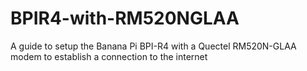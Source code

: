 # BPIR4-with-RM520NGLAA
 A guide to setup the Banana Pi BPI-R4 with a Quectel RM520N-GLAA modem to establish a connection to the internet
